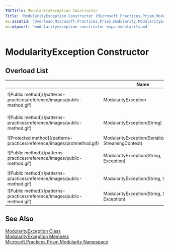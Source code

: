```yaml
---
TOCTitle: ModularityException Constructor
Title: 'ModularityException Constructor (Microsoft.Practices.Prism.Modularity)'
ms:assetid: 'Overload:Microsoft.Practices.Prism.Modularity.ModularityException.\#ctor'
ms:mtpsurl: 'modularityexception-constructor-mspp-modularity.md'
---
```



# ModularityException Constructor

## Overload List


<table>

<thead>
<tr class="header">
<th> </th>
<th>Name</th>
<th>Description</th>
</tr>
</thead>
<tbody>
<tr class="odd">
<td>![Public method](/patterns-practices/reference/images/public-method.gif)</td>
<td>ModularityException</td>
<td><div class="summary">
Initializes a new instance of the [ModularityException](/patterns-practices/reference/modularityexception-class-mspp-modularity) class.
</div></td>
</tr>
<tr class="even">
<td>![Public method](/patterns-practices/reference/images/public-method.gif)</td>
<td>ModularityException(String)</td>
<td><div class="summary">
Initializes a new instance of the [ModularityException](/patterns-practices/reference/modularityexception-class-mspp-modularity) class.
</div></td>
</tr>
<tr class="odd">
<td>![Protected method](/patterns-practices/reference/images/protmethod.gif)</td>
<td>ModularityException(SerializationInfo, StreamingContext)</td>
<td><div class="summary">
Initializes a new instance with serialized data.
</div></td>
</tr>
<tr class="even">
<td>![Public method](/patterns-practices/reference/images/public-method.gif)</td>
<td>ModularityException(String, Exception)</td>
<td><div class="summary">
Initializes a new instance of the [ModularityException](/patterns-practices/reference/modularityexception-class-mspp-modularity) class.
</div></td>
</tr>
<tr class="odd">
<td>![Public method](/patterns-practices/reference/images/public-method.gif)</td>
<td>ModularityException(String, String)</td>
<td><div class="summary">
Initializes the exception with a particular module and error message.
</div></td>
</tr>
<tr class="even">
<td>![Public method](/patterns-practices/reference/images/public-method.gif)</td>
<td>ModularityException(String, String, Exception)</td>
<td><div class="summary">
Initializes the exception with a particular module, error message and inner exception that happened.
</div></td>
</tr>
</tbody>
</table>

## See Also

[ModularityException Class](/patterns-practices/reference/modularityexception-class-mspp-modularity)<br/>
[ModularityException Members](/patterns-practices/reference/modularityexception-members-mspp-modularity)<br/>
[Microsoft.Practices.Prism.Modularity Namespace](/patterns-practices/reference/mspp-modularity-namespace)<br/>
